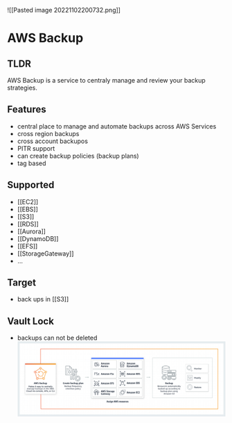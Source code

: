 ![[Pasted image 20221102200732.png]]
# AWS Backup

## TLDR
AWS Backup is a service to centraly manage and review your backup strategies.

## Features
- central place to manage and automate backups across AWS Services
- cross region backups
- cross account backupos
- PITR support
- can create backup policies (backup plans)
- tag based

## Supported
- [[EC2]] 
- [[EBS]]
- [[S3]]
- [[RDS]]
- [[Aurora]]
- [[DynamoDB]]
- [[EFS]]
- [[StorageGateway]]
- ...

## Target
- back ups in [[S3]]

## Vault Lock
- backups can not be deleted
![](2024-01-10-16-19-47.png)